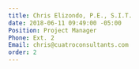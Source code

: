 ```yaml
---
title: Chris Elizondo, P.E., S.I.T.
date: 2018-06-11 09:49:00 -05:00
Position: Project Manager
Phone: Ext. 2
Email: chris@cuatroconsultants.com​​
order: 2
---
```


